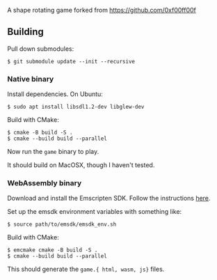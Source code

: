 A shape rotating game forked from https://github.com/0xf00ff00f



## Building

Pull down submodules:

```
$ git submodule update --init --recursive
```

### Native binary

Install dependencies. On Ubuntu:

```
$ sudo apt install libsdl1.2-dev libglew-dev
```

Build with CMake:
    
```
$ cmake -B build -S .
$ cmake --build build --parallel
```

Now run the `game` binary to play.

It should build on MacOSX, though I haven't tested.

### WebAssembly binary

Download and install the Emscripten SDK. Follow the instructions [here](https://emscripten.org/docs/getting_started/downloads.html).

Set up the emsdk environment variables with something like:

```
$ source path/to/emsdk/emsdk_env.sh
```

Build with CMake:

```
$ emcmake cmake -B build -S .
$ cmake --build build --parallel
```

This should generate the `game.{
    html, wasm, js}` files.
